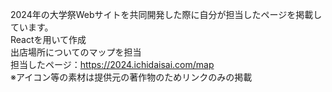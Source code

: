 2024年の大学祭Webサイトを共同開発した際に自分が担当したページを掲載しています。  
Reactを用いて作成  
出店場所についてのマップを担当  
担当したページ：https://2024.ichidaisai.com/map  
※アイコン等の素材は提供元の著作物のためリンクのみの掲載
